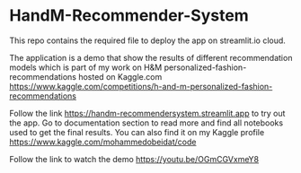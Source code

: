# HandM-Recommender-System
This repo contains the required file to deploy the app on streamlit.io cloud.<br>

The application is a demo that show the results of different recommendation models which is part of my work on H&M personalized-fashion-recommendations hosted on Kaggle.com
https://www.kaggle.com/competitions/h-and-m-personalized-fashion-recommendations<br>

Follow the link https://handm-recommendersystem.streamlit.app to try out the app.
Go to documentation section to read more and find all notebooks used to get the final results.
You can also find it on my Kaggle profile https://www.kaggle.com/mohammedobeidat/code

Follow the link to watch the demo https://youtu.be/OGmCGVxmeY8
